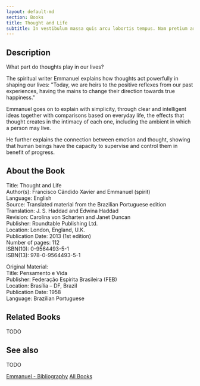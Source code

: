 ```yaml
---
layout: default-md
section: Books
title: Thought and Life
subtitle: In vestibulum massa quis arcu lobortis tempus. Nam pretium arcu in odio vulputate luctus.
---
```


## Description
What part do thoughts play in our lives?

The spiritual writer Emmanuel explains how thoughts act powerfully in shaping our lives: "Today, we are heirs to the positive reflexes from our past experiences, having the mains to change their direction towards true happiness."

Emmanuel goes on to explain with simplicity, through clear and intelligent ideas together with comparisons based on everyday life, the effects that thought creates in the intimacy of each one, including the ambient in which a person may live.

He further explains the connection between emotion and thought, showing that human beings have the capacity to supervise and control them in benefit of progress.


## About the Book
Title: 	Thought and Life  
Author(s): 	Francisco Cândido Xavier and Emmanuel (spirit)  
Language: 	English  
Source: 	Translated material from the Brazilian Portuguese edition  
Translation: 	J. S. Haddad and Edwina Haddad  
Revision: 	Carolina von Scharten and Janet Duncan  
Publisher: 	Roundtable Publishing Ltd.  
Location: 	London, England, U.K.  
Publication Date: 	2013 (1st edition)  
Number of pages: 	112  
ISBN(10): 	0-9564493-5-1  
ISBN(13): 	978-0-9564493-5-1  
	  

Original Material:  
Title: 	Pensamento e Vida  
Publisher: 	Federação Espírita Brasileira (FEB)  
Location: 	Brasília – DF, Brazil  
Publication Date: 	1958  
Language: 	Brazilian Portuguese  

## Related Books
TODO


## See also
TODO


<a href="/books/emmanuel" class="button">Emmanuel - Bibliography</a>
<a href="/books" class="button">All Books</a>